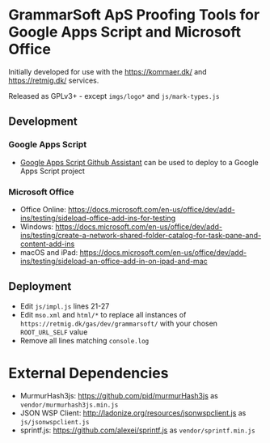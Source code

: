 # GrammarSoft ApS Proofing Tools for Google Apps Script and Microsoft Office

Initially developed for use with the https://kommaer.dk/ and https://retmig.dk/ services.

Released as GPLv3+ - except `imgs/logo*` and `js/mark-types.js`

## Development
### Google Apps Script
* [Google Apps Script Github Assistant](https://chrome.google.com/webstore/detail/google-apps-script-github/lfjcgcmkmjjlieihflfhjopckgpelofo) can be used to deploy to a Google Apps Script project

### Microsoft Office
* Office Online: https://docs.microsoft.com/en-us/office/dev/add-ins/testing/sideload-office-add-ins-for-testing
* Windows: https://docs.microsoft.com/en-us/office/dev/add-ins/testing/create-a-network-shared-folder-catalog-for-task-pane-and-content-add-ins
* macOS and iPad: https://docs.microsoft.com/en-us/office/dev/add-ins/testing/sideload-an-office-add-in-on-ipad-and-mac

## Deployment
* Edit `js/impl.js` lines 21-27
* Edit `mso.xml` and `html/*` to replace all instances of `https://retmig.dk/gas/dev/grammarsoft/` with your chosen `ROOT_URL_SELF` value
* Remove all lines matching `console.log`

# External Dependencies
* MurmurHash3js: https://github.com/pid/murmurHash3js as `vendor/murmurhash3js.min.js`
* JSON WSP Client: http://ladonize.org/resources/jsonwspclient.js as `js/jsonwspclient.js`
* sprintf.js: https://github.com/alexei/sprintf.js as `vendor/sprintf.min.js`
